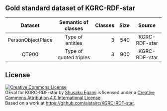## Gold standard dataset of KGRC-RDF-star

| **Dataset** | **Semantic of classes** | **Classes** | **Size** | **Source** |
| :---------: | :---------------------: | ----------: | -------: | :--------: |
|   PersonObjectPlace    |      Type of entities       |           3 |      540 |   KGRC-RDF-star   |
|   QT900     |  Type of quoted triples   |           3 |      900 |    KGRC-RDF-star     |


## License
<a rel="license" href="http://creativecommons.org/licenses/by/4.0/"><img alt="Creative Commons License" style="border-width:0" src="https://i.creativecommons.org/l/by/4.0/88x31.png" /></a><br /><span xmlns:dct="http://purl.org/dc/terms/" href="http://purl.org/dc/dcmitype/Dataset" property="dct:title" rel="dct:type">GEval for KGRC-RDF-star</span> by <a xmlns:cc="http://creativecommons.org/ns#" href="https://github.com/Ease112/GEval-forKGRC-RDF-star" property="cc:attributionName" rel="cc:attributionURL">Shusaku Egami</a> is licensed under a <a rel="license" href="http://creativecommons.org/licenses/by/4.0/">Creative Commons Attribution 4.0 International License</a>.<br />Based on a work at <a xmlns:dct="http://purl.org/dc/terms/" href="https://github.com/aistairc/KGRC-RDF-star" rel="dct:source">https://github.com/aistairc/KGRC-RDF-star</a>.
